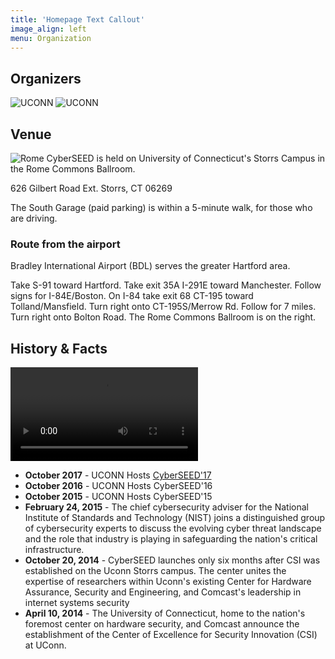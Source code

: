 ```yaml
---
title: 'Homepage Text Callout'
image_align: left
menu: Organization
---
```


## Organizers

![UCONN](/images/uconn-logo.png?classes=resize=400)
![UCONN](/images/syf-logo2.png?classes=resize=400)

## Venue

![Rome](/images/rome.jpg?classes=float-right)
CyberSEED is held on University of Connecticut's Storrs Campus in the
Rome Commons Ballroom. 

626 Gilbert Road Ext. Storrs, CT 06269

The South Garage (paid parking) is within a 5-minute walk, for those
who are driving.

### Route from the airport

Bradley International Airport (BDL) serves the greater Hartford area.

Take S-91 toward Hartford. Take exit 35A I-291E toward
Manchester. Follow signs for I-84E/Boston. On I-84 take exit 68 CT-195
toward Tolland/Mansfield. Turn right onto CT-195S/Merrow Rd. Follow
for 7 miles. Turn right onto Bolton Road. The Rome Commons Ballroom is
on the right.

## History & Facts

![Video](/images/What-is-cyberseed2.mov?loop=1&controls=1&autoplay=0)

- **October 2017** - UCONN Hosts [CyberSEED'17](https://csi.uconn.edu/cybersecurity-week-2017/)
- **October 2016** - UCONN Hosts CyberSEED'16
- **October 2015** - UCONN Hosts CyberSEED'15
- **February 24, 2015** - The chief cybersecurity adviser for the National
Institute of Standards and Technology (NIST) joins a distinguished
group of cybersecurity experts to discuss the evolving cyber threat
landscape and the role that industry is playing in safeguarding the
nation's critical infrastructure.
- **October 20, 2014** - CyberSEED launches only six months after CSI was
  established on the Uconn Storrs campus. The center unites the
  expertise of researchers within Uconn's existing Center for Hardware
  Assurance, Security and Engineering, and Comcast's leadership in
  internet systems security 
- **April 10, 2014** - The University of Connecticut, home to the nation's 
foremost center on hardware security, and Comcast announce the
establishment of the Center of Excellence for Security Innovation
(CSI) at UConn.



